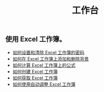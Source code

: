 ﻿---
title: 工作台
second_title: Aspose.Cells Cloud Documen
type: docs
url: /zh/workbook/
aliases: [/working-with-workbook/]
keywords: Working with workbook on an Excel file
description: Aspose.Cells Cloud REST API 支持在 Excel 文件上使用工作簿。 SDK支持多种开发语言。它们包括 Android、C#、Go、Java、NodeJS、Perl、PHP、Python、Ruby 和 swift
weight: 100
---
## 使用 Excel 工作簿。

- [如何设置和清除 Excel 工作簿的密码](/cells/zh/workbook/password/)
- [如何在 Excel 工作簿上添加和删除背景](/cells/zh/workbook/background/)
- [如何计算 Excel 工作簿上的公式](/cells/zh/workbook/calculate-all-formulas/)
- [如何创建 Excel 工作簿](/cells/zh/workbook/create/)
- [如何获取 Excel 工作簿](/cells/zh/workbook/get/)
- [如何使用自动调整 Excel 工作簿](/cells/zh/workbook/autofit/)
